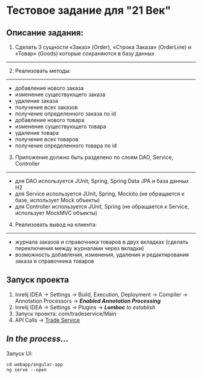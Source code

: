 Тестовое задание для "21 Век"
==============

Описание задания:
--------------

1. Сделать 3 сущности «Заказ» (Order), «Строка Заказа» (OrderLine) и «Товар» (Goods) которые сохраняются в базу данных
------

2. Реализовать методы:
------

  - добавление нового заказа
  - изменение существующего заказа
  - удаление заказа
  - получение всех заказов
  - получение определенного заказа по id
  - добавление нового товара
  - изменение существующего товара
  - удаление товара
  - получение всех товаров
  - получение определенного товара по id
  
  
3. Приложение должно быть разделено по слоям DAO, Service, Controller
------

- для DAO используется JUnit, Spring, Spring Data JPA и база данных H2
- для Service используется JUnit, Spring, Mockito (не обращается к базе, использует Mock объекты)
- для Controller используется JUnit, Spring (не обращается к Service, использует MockMVC объекты)


4. Реализовать вывод на клиента:
------
  
  - журнала заказов и справочника товаров в двух вкладках (сделать переключения между журналами через вкладки)
  - возможность добавления, изменения, удаления и редактирования заказа и справочника товаров


Запуск проекта
--------------

1. Inrelij IDEA -> Settings -> Build, Execution, Deployment -> Compiler -> Annotation Processors -> ***Enabled Annotation Processing***
2. Inrelij IDEA -> Settings -> Plugins -> ***Lomboc*** *to establish*
3. Запуск проекта: com/tradeservice/Main
4. API Calls -> [Trade Service](https://documenter.getpostman.com/view/8128788/SVYusHqh)


*In the process...*
------
Запуск UI: 

    cd webapp/angular-app
    ng serve --open
